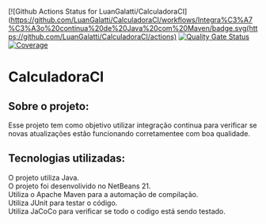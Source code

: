 [![Github Actions Status for LuanGalatti/CalculadoraCI](https://github.com/LuanGalatti/CalculadoraCI/workflows/Integra%C3%A7%C3%A3o%20continua%20de%20Java%20com%20Maven/badge.svg(https://github.com/LuanGalatti/CalculadoraCI/actions)
[![Quality Gate Status](https://sonarcloud.io/api/project_badges/measure?project=LuanGalatti_CalculadoraCI&metric=alert_status)](https://sonarcloud.io/summary/new_code?id=LuanGalatti_CalculadoraCI)
[![Coverage](https://sonarcloud.io/api/project_badges/measure?project=LuanGalatti_CalculadoraCI&metric=coverage)](https://sonarcloud.io/component_measures?id=LuanGalatti_CalculadoraCI&metric=coverage)
# CalculadoraCI
## Sobre o projeto:
Esse projeto tem como objetivo utilizar integração continua para verificar se novas atualizações estão funcionando corretamentee com boa qualidade. 
 
## Tecnologias utilizadas:
O projeto utiliza Java. \
O projeto foi desenvolivido no NetBeans 21. \
Utiliza o Apache Maven para a automação de compilação. \
Utiliza JUnit para testar o código. \
Utiliza JaCoCo para verificar se todo o codigo está sendo testado. 
